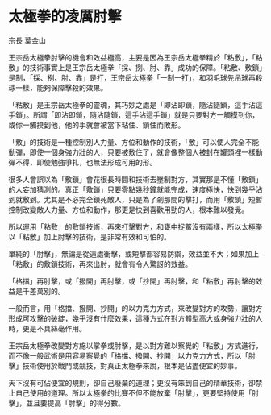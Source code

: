 # 太極拳的凌厲肘擊


宗長
葉金山

王宗岳太極拳肘擊的機會和效益極高，主要是因為王宗岳太極拳精於「粘敷」，「粘敷」的技術事實上是王宗岳太極拳「採、挒、肘、靠」成功的保障。「粘敷、敷鎖」是制，「採、挒、肘、靠」是打，王宗岳太極拳「一制一打」，和羽毛球先吊球再殺球一樣，能夠保障擊殺的效果。

「粘敷」是王宗岳太極拳的靈魂，其巧妙之處是「即沾即鎖，隨沾隨鎖，這手沾這手鎖」。所謂「即沾即鎖，隨沾隨鎖，這手沾這手鎖」就是只要對方一觸摸到你，或你一觸摸到他，他的手就會被當下粘住、鎖住而敗形。

「敷」的技術是一種控制別人力量、方位和動作的技術，「敷」可以使人完全不能動彈，即使一個身強力壯的人，只要被敷住了，就會像整個人被封在罐頭裡一樣動彈不得，即使勉強爭扎，也無法形成可用的形。

很多人會誤以為「敷鎖」會花很長時間和技術去壓制對方，其實那是不懂「敷鎖」的人妄加猜測的。真正「敷鎖」只要零點幾秒鐘就能完成，速度極快，快到幾乎沾到就敷到。尤其是不必完全鎖死敵人，只是為了剎那間的擊打，而用「敷鎖」短暫控制改變敵人力量、方位和動作，那更是快到喜歡用勁的人，根本難以發覺。

所以運用「粘敷」的敷鎖技術，再來打擊對方，和甕中捉鱉沒有兩樣，所以太極拳以「粘敷」加上肘擊的技術，是非常有效和可怕的。

單純的「肘擊」，無論是從遠處衝擊，或短擊都容易防禦，效益並不大；如果加上「粘敷」的敷鎖技術，再來出肘，就會有令人驚訝的效益。

「格擋」再肘擊，或「撥開」再肘擊，或「抄開」再肘擊，和「粘敷」再肘擊的效益是千差萬別的。

一般而言，用「格擋、撥開、抄開」的以力克力方式，來改變對方的攻勢，讓對方形成可攻擊的破綻，幾乎沒有什麼效果，這種方式在對方體型高大或身強力壯的人時，更是不具絲毫作用。

王宗岳太極拳改變對方施以掌拳或肘擊，是以對方難以察覺的「粘敷」方式進行，而不像一般武術是用容易察覺的「格擋、撥開、抄開」以力克力方式，所以「肘擊」技術使用於戰鬥或競技，對真正太極拳來說，根本是佔盡便宜的妙事。

天下沒有可佔便宜的規則，卻自己廢棄的道理；更沒有笨到自己的精華技術，卻禁止自己使用的道理。所以太極拳的比賽不但不能放棄「肘擊」，更要堅持使用「肘擊」，並且要提高「肘擊」的得分數。